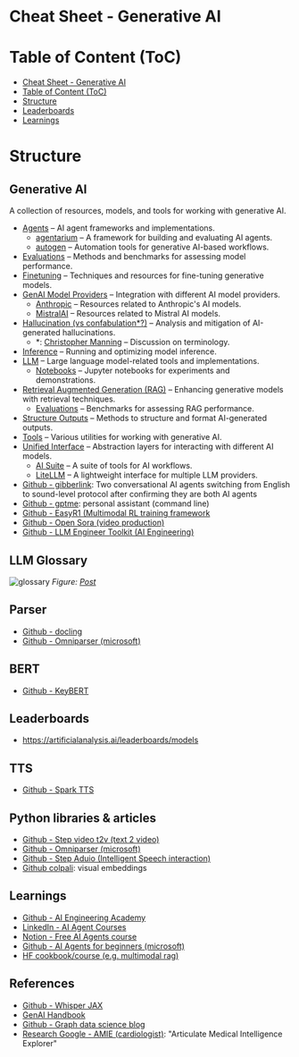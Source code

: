 # Cheat Sheet - Generative AI

# Table of Content (ToC)

- [Cheat Sheet - Generative AI](#cheat-sheet---generative-ai)
- [Table of Content (ToC)](#table-of-content-toc)
- [Structure](#structure)
- [Leaderboards](#leaderboards)
- [Learnings](#learnings)

# Structure

## Generative AI
A collection of resources, models, and tools for working with generative AI.  

- [Agents](agents/) – AI agent frameworks and implementations.  
  - [agentarium](agents/agentarium) – A framework for building and evaluating AI agents.  
  - [autogen](agents/autogen) – Automation tools for generative AI-based workflows.  
- [Evaluations](evaluations/) – Methods and benchmarks for assessing model performance.  
- [Finetuning](finetuning/) – Techniques and resources for fine-tuning generative models.  
- [GenAI Model Providers](genai-model-providers/) – Integration with different AI model providers.  
  - [Anthropic](genai-model-providers/anthropic) – Resources related to Anthropic's AI models.  
  - [MistralAI](genai-model-providers/mistralai) – Resources related to Mistral AI models.  
- [Hallucination (vs confabulation*?)](hallucinations/) – Analysis and mitigation of AI-generated hallucinations.  
  - *: [Christopher Manning](https://cifar.ca/fr/biographie/christopher-manning/) – Discussion on terminology.  
- [Inference](inference/) – Running and optimizing model inference.  
- [LLM](llm/) – Large language model-related tools and implementations.  
  - [Notebooks](llm/notebooks) – Jupyter notebooks for experiments and demonstrations.  
- [Retrieval Augmented Generation (RAG)](rag/) – Enhancing generative models with retrieval techniques.  
  - [Evaluations](rag/evaluations) – Benchmarks for assessing RAG performance.  
- [Structure Outputs](structure-outputs/) – Methods to structure and format AI-generated outputs.  
- [Tools](tools/) – Various utilities for working with generative AI.  
- [Unified Interface](unified-interface/) – Abstraction layers for interacting with different AI models.  
  - [AI Suite](unified-interface/aisuite) – A suite of tools for AI workflows.  
  - [LiteLLM](unified-interface/litellm) – A lightweight interface for multiple LLM providers.  
- [Github - gibberlink](https://github.com/PennyroyalTea/gibberlink): Two conversational AI agents switching from English to sound-level protocol after confirming they are both AI agents
- [Github - gptme](https://github.com/ErikBjare/gptme): personal assistant (command line)
- [Github - EasyR1 (Multimodal RL training framework](https://github.com/hiyouga/easyr1)
- [Github - Open Sora (video production)](https://github.com/hpcaitech/open-sora)
- [Github - LLM Engineer Toolkit (AI Engineering)](https://github.com/KalyanKS-NLP/llm-engineer-toolkit)

## LLM Glossary

![glossary](https://github.com/user-attachments/assets/30938e91-b0b1-4677-951e-2baa84eb4064)
_Figure: [Post](https://www.linkedin.com/posts/kalyanksnlp_llm-glossary-the-most-frequently-used-ai-activity-7298902233532743680-HLvH?utm_source=share&utm_medium=member_desktop&rcm=ACoAABY4zkYBTs23buQ5AEQ-XagrOSQPiyJTUNs)_

## Parser

- [Github - docling](https://github.com/DS4SD/docling?tab=readme-ov-file)
- [Github - Omniparser (microsoft)](https://github.com/microsoft/OmniParser)

## BERT

- [Github - KeyBERT](https://github.com/MaartenGr/KeyBERT)

## Leaderboards
- https://artificialanalysis.ai/leaderboards/models

## TTS
- [Github - Spark TTS](https://github.com/sparkaudio/spark-tts)

## Python libraries & articles

- [Github - Step video t2v (text 2 video)](https://github.com/stepfun-ai/step-video-t2v)
- [Github - Omniparser (microsoft)](https://github.com/microsoft/omniparser)
- [Github - Step Aduio (Intelligent Speech interaction)](https://github.com/stepfun-ai/step-audio)
- [Github colpali](https://github.com/illuin-tech/colpali): visual embeddings

## Learnings
- [Github - AI Engineering Academy](https://github.com/adithya-s-k/AI-Engineering.academy/tree/main)
- [LinkedIn - AI Agent Courses](https://www.linkedin.com/posts/rakeshgohel01_18-free-ai-agent-resources-to-give-you-a-activity-7280228797872779264-c5RK?utm_source=share&utm_medium=member_desktop)
- [Notion - Free AI Agents course](https://jewel-snapdragon-5a9.notion.site/AI-Agents-Course-by-Armand-Ruiz-182accc688c780f3b27eedf56359213f)
- [Github - AI Agents for beginners (microsoft)](https://github.com/microsoft/ai-agents-for-beginners)
- [HF cookbook/course (e.g. multimodal rag)](https://huggingface.co/learn/cookbook/multimodal_rag_using_document_retrieval_and_vlms)

## References
- [Github - Whisper JAX](https://github.com/sanchit-gandhi/whisper-jax)
- [GenAI Handbook](https://genai-handbook.github.io/)
- [Github - Graph data science blog](https://github.com/tomasonjo/blogs/tree/master)
- [Research Google - AMIE (cardiologist)](https://research.google/blog/advancing-amie-towards-specialist-care-and-real-world-validation/): "Articulate Medical Intelligence Explorer"
